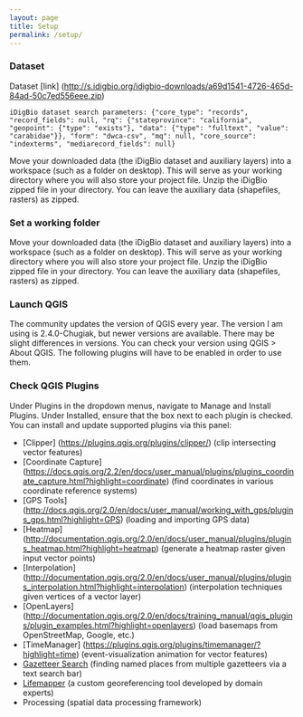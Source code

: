 ```yaml
---
layout: page
title: Setup
permalink: /setup/
---
```

### Dataset
Dataset [link] (http://s.idigbio.org/idigbio-downloads/a69d1541-4726-465d-84ad-50c7ed556eee.zip)

	iDigBio dataset search parameters: {"core_type": "records", "record_fields": null, "rq": {"stateprovince": "california", "geopoint": {"type": "exists"}, "data": {"type": "fulltext", "value": "carabidae"}}, "form": "dwca-csv", "mq": null, "core_source": "indexterms", "mediarecord_fields": null}

Move your downloaded data (the iDigBio dataset and auxiliary layers) into a workspace (such as a folder on desktop). This will serve as your working directory where you will also store your project file. Unzip the iDigBio zipped file in your directory. You can leave the auxiliary data (shapefiles, rasters) as zipped.

### Set a working folder
Move your downloaded data (the iDigBio dataset and auxiliary layers) into a workspace (such as a folder on desktop). This will serve as your working directory where you will also store your project file. Unzip the iDigBio zipped file in your directory. You can leave the auxiliary data (shapefiles, rasters) as zipped.

### Launch QGIS
The community updates the version of QGIS every year. The version I am using is 2.4.0-Chugiak, but newer versions are available. There may be slight differences in versions. You can check your version using QGIS > About QGIS. The following plugins will have to be enabled in order to use them.

### Check QGIS Plugins
Under Plugins in the dropdown menus, navigate to Manage and Install Plugins. Under Installed, ensure that the box next to each plugin is checked. You can install and update supported plugins via this panel: 

* [Clipper] (https://plugins.qgis.org/plugins/clipper/) (clip intersecting vector features)
* [Coordinate Capture] (https://docs.qgis.org/2.2/en/docs/user_manual/plugins/plugins_coordinate_capture.html?highlight=coordinate) (find coordinates in various coordinate reference systems)
* [GPS Tools] (http://docs.qgis.org/2.0/en/docs/user_manual/working_with_gps/plugins_gps.html?highlight=GPS) (loading and importing GPS data)
* [Heatmap] (http://documentation.qgis.org/2.0/en/docs/user_manual/plugins/plugins_heatmap.html?highlight=heatmap) (generate a heatmap raster given input vector points)
* [Interpolation] (http://documentation.qgis.org/2.0/en/docs/user_manual/plugins/plugins_interpolation.html?highlight=interpolation) (interpolation techniques given vertices of a vector layer)
* [OpenLayers] (http://documentation.qgis.org/2.0/en/docs/training_manual/qgis_plugins/plugin_examples.html?highlight=openlayers) (load basemaps from OpenStreetMap, Google, etc.)
* [TimeManager] (https://plugins.qgis.org/plugins/timemanager/?highlight=time) (event-visualization animation for vector features)
* [Gazetteer Search](https://github.com/AstunTechnology/QGIS-Gazetteer-Plugin#Installation) (finding named places from multiple gazetteers via a text search bar)
* [Lifemapper](http://plugins.qgis.org/plugins/lifemapperTools/) (a custom georeferencing tool developed by domain experts)
* Processing (spatial data processing framework)
